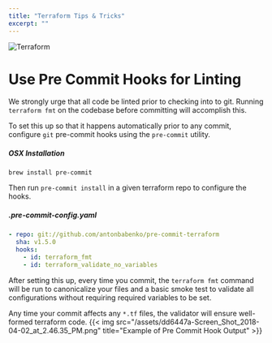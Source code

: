 ```yaml
---
title: "Terraform Tips & Tricks"
excerpt: ""
---
```

![Terraform](/assets/a1f105a-terraform.png)

# Use Pre Commit Hooks for Linting

We strongly urge that all code be linted prior to checking into to git. Running `terraform fmt` on the codebase before committing will accomplish this.

To set this up so that it happens automatically prior to any commit, configure `git` pre-commit hooks using the `pre-commit` utility.

##### OSX Installation
```shell
brew install pre-commit
```

Then run `pre-commit install` in a given terraform repo to configure the hooks.

##### .pre-commit-config.yaml
```yaml
- repo: git://github.com/antonbabenko/pre-commit-terraform
  sha: v1.5.0
  hooks:
    - id: terraform_fmt
    - id: terraform_validate_no_variables
```

After setting this up, every time you commit, the `terraform fmt` command will be run to canonicalize your files and a basic smoke test to validate all configurations without requiring required variables to be set.

Any time your commit affects any `*.tf` files, the validator will ensure well-formed terraform code.
{{< img src="/assets/dd6447a-Screen_Shot_2018-04-02_at_2.46.35_PM.png" title="Example of Pre Commit Hook Output" >}}

